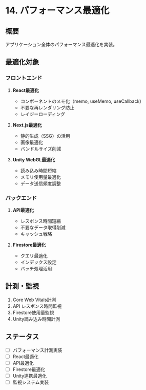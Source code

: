 # 14. パフォーマンス最適化

## 概要
アプリケーション全体のパフォーマンス最適化を実装。

## 最適化対象

### フロントエンド
1. **React最適化**
   - コンポーネントのメモ化（memo, useMemo, useCallback）
   - 不要な再レンダリング防止
   - レイジーローディング

2. **Next.js最適化**
   - 静的生成（SSG）の活用
   - 画像最適化
   - バンドルサイズ削減

3. **Unity WebGL最適化**
   - 読み込み時間短縮
   - メモリ使用量最適化
   - データ送信頻度調整

### バックエンド
1. **API最適化**
   - レスポンス時間短縮
   - 不要なデータ取得削減
   - キャッシュ戦略

2. **Firestore最適化**
   - クエリ最適化
   - インデックス設定
   - バッチ処理活用

## 計測・監視
1. Core Web Vitals計測
2. API レスポンス時間監視
3. Firestore使用量監視
4. Unity読み込み時間計測

## ステータス
- [ ] パフォーマンス計測実装
- [ ] React最適化
- [ ] API最適化
- [ ] Firestore最適化
- [ ] Unity連携最適化
- [ ] 監視システム実装